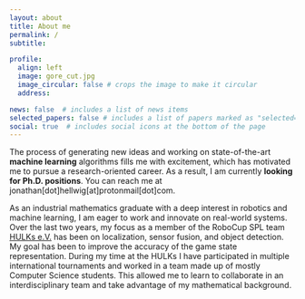 ```yaml
---
layout: about
title: About me
permalink: /
subtitle: 

profile:
  align: left
  image: gore_cut.jpg
  image_circular: false # crops the image to make it circular
  address: 

news: false  # includes a list of news items
selected_papers: false # includes a list of papers marked as "selected={true}"
social: true  # includes social icons at the bottom of the page
---
```

The process of generating new ideas and working on state-of-the-art **machine learning** algorithms fills me with excitement, which has motivated me to pursue a research-oriented career. As a result, I am currently **looking for **Ph.D.** positions**. You can reach me at jonathan[dot]hellwig[at]protonmail[dot]com.

As an industrial mathematics graduate with a deep interest in robotics and machine learning, I am eager to work and innovate on real-world systems. Over the last two years, my focus as a member of the RoboCup SPL team [HULKs e.V.](https://hulks.de/) has been on localization, sensor fusion, and object detection. My goal has been to improve the accuracy of the game state representation. During my time at the HULKs I have participated in multiple international tournaments and worked in a team made up of mostly Computer Science students. This allowed me to learn to collaborate in an interdisciplinary team and take advantage of my mathematical background.
